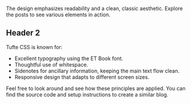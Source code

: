 ---
---


The design emphasizes readability and a clean, classic aesthetic. Explore the posts to see various elements in action.

## Header 2

Tufte CSS is known for:

* Excellent typography using the ET Book font.
* Thoughtful use of whitespace.
* Sidenotes for ancillary information, keeping the main text flow clean.
* Responsive design that adapts to different screen sizes.

Feel free to look around and see how these principles are applied. You can find the source code and setup instructions to create a similar blog.
